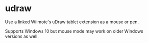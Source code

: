 # udraw
Use a linked Wiimote's uDraw tablet extension as a mouse or pen.

Supports Windows 10 but mouse mode may work on older Windows versions as well.
